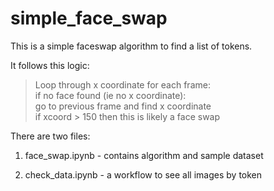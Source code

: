 # simple_face_swap
This is a simple faceswap algorithm to find a list of tokens.

It follows this logic:

>Loop through x coordinate for each frame:\
       if no face found (ie no x coordinate):\
                go to previous frame and find x coordinate\
                         if xcoord > 150 then this is likely a face swap

There are two files:

1. face_swap.ipynb - contains algorithm and sample dataset

2. check_data.ipynb - a workflow to see all images by token
